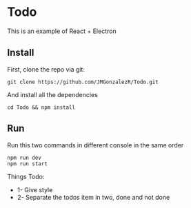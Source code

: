 # Todo

This is an example of React + Electron

## Install
First, clone the repo via git:

``` git
git clone https://github.com/JMGonzalezR/Todo.git
```

And install all the dependencies

```
cd Todo && npm install
```

## Run

Run this two commands in different console in the same order

``` 
npm run dev
npm run start
```

Things Todo:

- 1- Give style
- 2- Separate the todos item in two, done and not done


